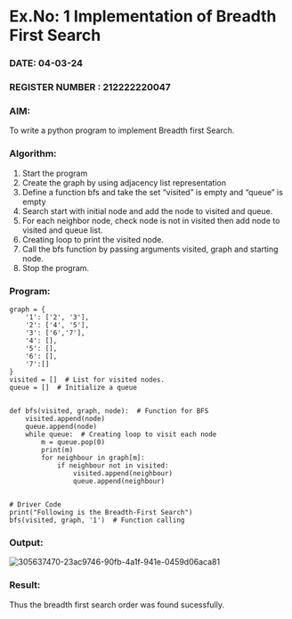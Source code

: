 # Ex.No: 1  Implementation of Breadth First Search 
### DATE: 04-03-24                                                                         
### REGISTER NUMBER : 212222220047
### AIM: 
To write a python program to implement Breadth first Search. 

### Algorithm:
1. Start the program
2. Create the graph by using adjacency list representation
3. Define a function bfs and take the set “visited” is empty and “queue” is empty
4. Search start with initial node and add the node to visited and queue.
5. For each neighbor node, check node is not in visited then add node to visited and queue list.
6.  Creating loop to print the visited node.
7.   Call the bfs function by passing arguments visited, graph and starting node.
8.   Stop the program.
   
### Program:

```
graph = {
    '1': ['2', '3'],
    '2': ['4', '5'],
    '3': ['6','7'],
    '4': [],
    '5': [],
    '6': [],
    '7':[]
}
visited = []  # List for visited nodes.
queue = []  # Initialize a queue


def bfs(visited, graph, node):  # Function for BFS
    visited.append(node)
    queue.append(node)
    while queue:  # Creating loop to visit each node
        m = queue.pop(0)
        print(m)
        for neighbour in graph[m]:
            if neighbour not in visited:
                visited.append(neighbour)
                queue.append(neighbour) 


# Driver Code
print("Following is the Breadth-First Search")
bfs(visited, graph, '1')  # Function calling

```












### Output:

![305637470-23ac9746-90fb-4a1f-941e-0459d06aca81](https://github.com/Sindhuja9585/AI_Lab_2023-24/assets/122860624/9aa36e42-e2ef-42ee-94d9-b2cbe71cb5ba)


### Result:
Thus the breadth first search order was found sucessfully.

